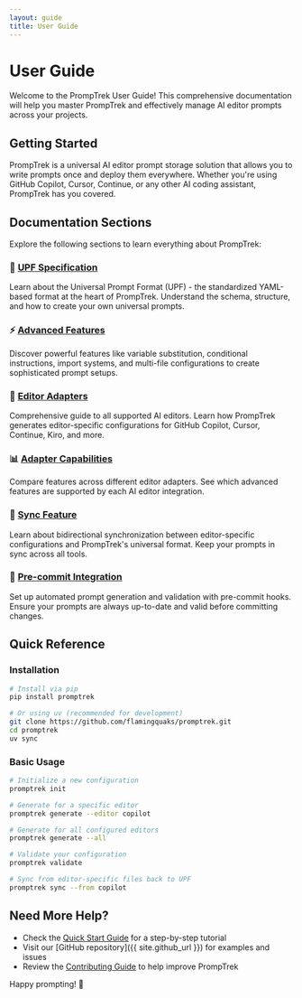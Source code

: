 ```yaml
---
layout: guide
title: User Guide
---
```


# User Guide

Welcome to the PrompTrek User Guide! This comprehensive documentation will help you master PrompTrek and effectively manage AI editor prompts across your projects.

## Getting Started

PrompTrek is a universal AI editor prompt storage solution that allows you to write prompts once and deploy them everywhere. Whether you're using GitHub Copilot, Cursor, Continue, or any other AI coding assistant, PrompTrek has you covered.

## Documentation Sections

Explore the following sections to learn everything about PrompTrek:

### 📘 [UPF Specification](user-guide/upf-specification.html)
Learn about the Universal Prompt Format (UPF) - the standardized YAML-based format at the heart of PrompTrek. Understand the schema, structure, and how to create your own universal prompts.

### ⚡ [Advanced Features](user-guide/advanced-features.html)
Discover powerful features like variable substitution, conditional instructions, import systems, and multi-file configurations to create sophisticated prompt setups.

### 🔌 [Editor Adapters](user-guide/adapters.html)
Comprehensive guide to all supported AI editors. Learn how PrompTrek generates editor-specific configurations for GitHub Copilot, Cursor, Continue, Kiro, and more.

### 📊 [Adapter Capabilities](user-guide/adapter-capabilities.html)
Compare features across different editor adapters. See which advanced features are supported by each AI editor integration.

### 🔄 [Sync Feature](user-guide/sync.html)
Learn about bidirectional synchronization between editor-specific configurations and PrompTrek's universal format. Keep your prompts in sync across all tools.

### 🔗 [Pre-commit Integration](user-guide/pre-commit.html)
Set up automated prompt generation and validation with pre-commit hooks. Ensure your prompts are always up-to-date and valid before committing changes.

## Quick Reference

### Installation

```bash
# Install via pip
pip install promptrek

# Or using uv (recommended for development)
git clone https://github.com/flamingquaks/promptrek.git
cd promptrek
uv sync
```

### Basic Usage

```bash
# Initialize a new configuration
promptrek init

# Generate for a specific editor
promptrek generate --editor copilot

# Generate for all configured editors
promptrek generate --all

# Validate your configuration
promptrek validate

# Sync from editor-specific files back to UPF
promptrek sync --from copilot
```

## Need More Help?

- Check the [Quick Start Guide](quick-start.html) for a step-by-step tutorial
- Visit our [GitHub repository]({{ site.github_url }}) for examples and issues
- Review the [Contributing Guide](contributing.html) to help improve PrompTrek

Happy prompting! 🚀
